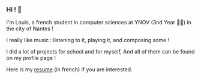 ### Hi ! 👋

I'm Louis, a french student in computer sciences at YNOV (3nd Year 👨‍💻) in the city of Nantes !

I really like music : listening to it, playing it, and composing some !

I did a lot of projects for school and for myself, And all of them can be found on my profile page !

Here is my [resume](https://github.com/LBROCHARD/LBROCHARD/blob/main/resume.md) (in french) if you are interested. 
